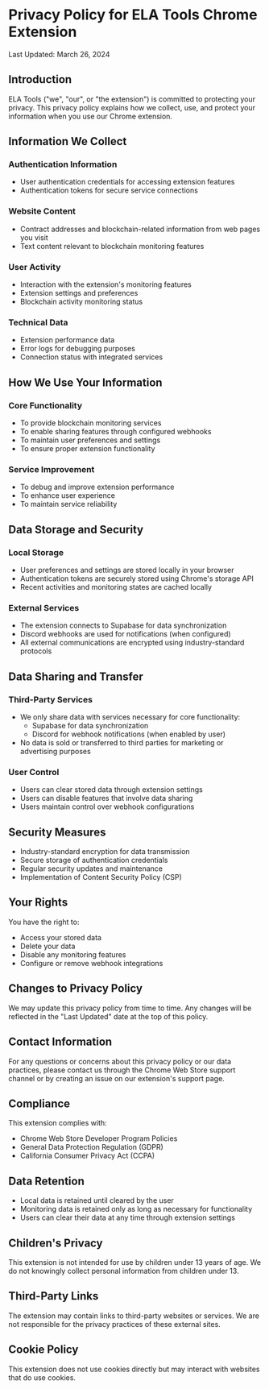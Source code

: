# Privacy Policy for ELA Tools Chrome Extension

Last Updated: March 26, 2024

## Introduction
ELA Tools ("we", "our", or "the extension") is committed to protecting your privacy. This privacy policy explains how we collect, use, and protect your information when you use our Chrome extension.

## Information We Collect

### Authentication Information
- User authentication credentials for accessing extension features
- Authentication tokens for secure service connections

### Website Content
- Contract addresses and blockchain-related information from web pages you visit
- Text content relevant to blockchain monitoring features

### User Activity
- Interaction with the extension's monitoring features
- Extension settings and preferences
- Blockchain activity monitoring status

### Technical Data
- Extension performance data
- Error logs for debugging purposes
- Connection status with integrated services

## How We Use Your Information

### Core Functionality
- To provide blockchain monitoring services
- To enable sharing features through configured webhooks
- To maintain user preferences and settings
- To ensure proper extension functionality

### Service Improvement
- To debug and improve extension performance
- To enhance user experience
- To maintain service reliability

## Data Storage and Security

### Local Storage
- User preferences and settings are stored locally in your browser
- Authentication tokens are securely stored using Chrome's storage API
- Recent activities and monitoring states are cached locally

### External Services
- The extension connects to Supabase for data synchronization
- Discord webhooks are used for notifications (when configured)
- All external communications are encrypted using industry-standard protocols

## Data Sharing and Transfer

### Third-Party Services
- We only share data with services necessary for core functionality:
  - Supabase for data synchronization
  - Discord for webhook notifications (when enabled by user)
- No data is sold or transferred to third parties for marketing or advertising purposes

### User Control
- Users can clear stored data through extension settings
- Users can disable features that involve data sharing
- Users maintain control over webhook configurations

## Security Measures
- Industry-standard encryption for data transmission
- Secure storage of authentication credentials
- Regular security updates and maintenance
- Implementation of Content Security Policy (CSP)

## Your Rights
You have the right to:
- Access your stored data
- Delete your data
- Disable any monitoring features
- Configure or remove webhook integrations

## Changes to Privacy Policy
We may update this privacy policy from time to time. Any changes will be reflected in the "Last Updated" date at the top of this policy.

## Contact Information
For any questions or concerns about this privacy policy or our data practices, please contact us through the Chrome Web Store support channel or by creating an issue on our extension's support page.

## Compliance
This extension complies with:
- Chrome Web Store Developer Program Policies
- General Data Protection Regulation (GDPR)
- California Consumer Privacy Act (CCPA)

## Data Retention
- Local data is retained until cleared by the user
- Monitoring data is retained only as long as necessary for functionality
- Users can clear their data at any time through extension settings

## Children's Privacy
This extension is not intended for use by children under 13 years of age. We do not knowingly collect personal information from children under 13.

## Third-Party Links
The extension may contain links to third-party websites or services. We are not responsible for the privacy practices of these external sites.

## Cookie Policy
This extension does not use cookies directly but may interact with websites that do use cookies. 